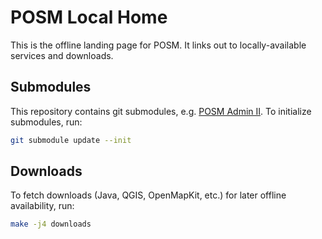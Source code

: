 # POSM Local Home

This is the offline landing page for POSM. It links out to locally-available services and downloads.

## Submodules

This repository contains git submodules, e.g. [POSM Admin
II](https://github.com/AmericanRedCross/posm-admin2). To initialize submodules, run:

```bash
git submodule update --init
```

## Downloads

To fetch downloads (Java, QGIS, OpenMapKit, etc.) for later offline availability, run:

```bash
make -j4 downloads
```
